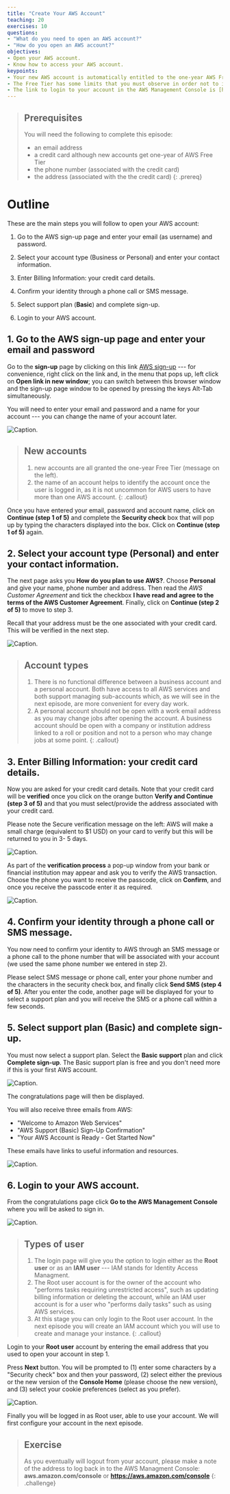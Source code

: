 ```yaml
---
title: "Create Your AWS Account"
teaching: 20
exercises: 10
questions: 
- "What do you need to open an AWS account?"
- "How do you open an AWS account?"
objectives:
- Open your AWS account. 
- Know how to access your AWS account.
keypoints:
- Your new AWS account is automatically entitled to the one-year AWS Free Tier.
- The Free Tier has some limits that you must observe in order not to incur unwanted costs.
- The link to login to your account in the AWS Management Console is [https://aws.amazon.com/console](https://aws.amazon.com/console)
---
```

> ## Prerequisites
> You will need the following to complete this episode: 
> - an email address
> - a credit card although new accounts get one-year of AWS Free Tier
> - the phone number (associated with the credit card)
> - the address (associated with the the credit card)
{: .prereq}

# Outline
These are the main steps you will follow to open your AWS account:

1. Go to the AWS sign-up page and enter your email (as username) and password.

2. Select your account type (Business or Personal) and enter your contact information.

3. Enter Billing Information: your credit card details.

4. Confirm your identity through a phone call or SMS message.

5. Select support plan (**Basic**) and complete sign-up.

6. Login to your AWS account.

## 1. Go to the AWS sign-up page and enter your email and password

Go to the **sign-up** page by clicking on this link [AWS sign-up](https://portal.aws.amazon.com/billing/signup#/start) --- for convenience, right click on the link and, in the menu that pops up, left click on **Open link in new window**; you can switch between this browser window and the sign-up page window to be opened by pressing the keys Alt-Tab simultaneously. 

You will need to enter your email and password and a name for your account --- you can change the name of your account later.

![Caption.](../fig/open-acc04-signup-page-filled.PNG.jpg "The Sign up for AWS page showing the boxes for your email address, password and account name")

> ## New accounts
> 1. new accounts are all granted the one-year Free Tier (message on the left).
> 2. the name of an account helps to identify the account once the user is logged in, as it is not uncommon for AWS users to have more than one AWS account.
{: .callout}

Once you have entered your email, password and account name, click on **Continue (step 1 of 5)** and complete the **Security check** box that will pop up by typing the characters displayed into the box. Click on **Continue (step 1 of 5)** again.

## 2. Select your account type (Personal) and enter your contact information.
The next page asks you **How do you plan to use AWS?**. Choose **Personal** and give your name, phone number and address. Then read the *AWS Customer Agreement* and tick the checkbox **I have read and agree to the terms of the AWS Customer Agreement**. Finally, click on **Continue (step 2 of 5)** to move to step 3.

Recall that your address must be the one associated with your credit card. This will be verified in the next step. 

![Caption.](../fig/open-acc07-signup-page-contact-details1.PNG.jpg "The Sign up for AWS page the selection between the business and personal accounts and boxes for you name and phone number")

> ## Account types
> 1. There is no functional difference between a business account and a personal account. Both have access to all AWS services and both support managing sub-accounts which, as we will see in the next episode, are more convenient for every day work. 
> 2. A personal account should not be open with a work email address as you may change jobs after opening the account. A business account should be open with a company or institution address linked to a roll or position and not to a person who may change jobs at some point. 
{: .callout}

## 3. Enter Billing Information: your credit card details.

Now you are asked for your credit card details. Note that your credit card will be **verified** once you click on the orange button **Verify and Continue (step 3 of 5)** and that you must select/provide the address associated with your credit card.

Please note the Secure verification message on the left: AWS will make a small charge (equivalent to $1 USD) on your card to verify but this will be returned to you in 3- 5 days.

![Caption.](../fig/open-acc10-signup-page-filling-card-details.PNG.jpg "The Sign up for AWS page showing the boxes billing information")

As part of the **verification process** a pop-up window from your bank or financial institution may appear and ask you to verify the AWS transaction.  Choose the phone you want to receive the passcode, click on **Confirm**, and once you receive the passcode enter it as required. 

![Caption.](../fig/open-acc11-signup-page-validating-card.jpg "the pop up window asking you to verify the transaction")

## 4. Confirm your identity through a phone call or SMS message.

You now need to confirm your identity to AWS through an SMS message or a phone call to the phone number that will be associated with your account (we used the same phone number we entered in step 2). 

Please select SMS message or phone call, enter your phone number and the characters in the security check box, and finally click **Send SMS (step 4 of 5)**. After you enter the code, another page will be displayed for your to select a support plan and you will receive the SMS or a phone call within a few seconds.


## 5. Select support plan (**Basic**) and complete sign-up.

You must now select a support plan. Select the **Basic support** plan and click **Complete sign-up**.  The Basic support plan is free and you don't need more if this is your first AWS account.

![Caption.](../fig/open-acc16signup-page-select-support-plan3.png "The support pan selection page showing the Basic Support - Free option beling selected")

The congratulations page will then be displayed.

You will also receive three emails from AWS: 

- "Welcome to Amazon Web Services"
- "AWS Support (Basic) Sign-Up Confirmation"
- "Your AWS Account is Ready - Get Started Now"

These emails have links to useful information and resources.

![Caption.](../fig/open-acc17signup-page-finished-congratulations.jpg "The congratulations page. It includes a button to Go to the AWS Management Console")

## 6. Login to your AWS account.

From the congratulations page click **Go to the AWS Management Console** where you will be asked to sign in.

![Caption.](../fig/using-acc01-signingin-as-root-page.PNG.jpg "The sign in page showing the options to choose Root user or IAM user")

> ## Types of user
> 1. The login page will give you the option to login either as the **Root user** or as an **IAM user** --- IAM stands for Identity Access Managment. 
> 2. The Root user account is for the owner of the account who "performs tasks requiring unrestricted access", such as updating billing information or deleting the account, while an IAM user account is for a user who "performs daily tasks" such as using AWS services. 
> 3. At this stage you can only login to the Root user account. In the next episode you will create an IAM account which you will use to create and manage your instance.
{: .callout}

Login to your **Root user** account by entering the email address that you used to open your account in step 1. 

Press **Next** button. You will be prompted to (1) enter some characters by a "Security check" box and then your password, (2) select either the previous or the new version of the **Console Home** (please choose the new version), and (3) select your cookie preferences (select as you prefer). 

![Caption.](../fig/using-acc04-signedin-options-services-and-cookies.PNG.jpg "The AWS Management console after you have logged in")

Finally you will be logged in as Root user, able to use your account. We will first configure your account in the next episode.

> ## Exercise
> As you eventually will logout from your account, please make a note of the address to log back in to the AWS Managment Console: 
> **aws.amazon.com/console**  or  **https://aws.amazon.com/console**
{: .challenge}




